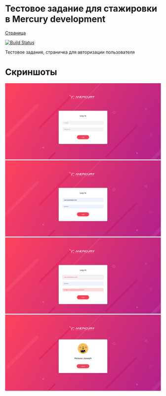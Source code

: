 # Тестовое задание для стажировки в Mercury development

[Страница][site]

[![Build Status](https://travis-ci.org/joemccann/dillinger.svg?branch=master)](https://travis-ci.org/joemccann/dillinger)

Тестовое задание, страничка для авторизации пользователя
# Скриншоты
![blank](https://github.com/CyberDoge/CyberDoge.github.io/blob/master/screenshots/first.png)
![ввод почты и пароля](https://github.com/CyberDoge/CyberDoge.github.io/blob/master/screenshots/second.png)
![ошибка](https://github.com/CyberDoge/CyberDoge.github.io/blob/master/screenshots/third.png)
![успешно](https://github.com/CyberDoge/CyberDoge.github.io/blob/master/screenshots/fourth.png)

[site]: <http://cyberdoge.github.io/login.html>
